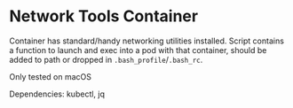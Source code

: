 # Network Tools Container

Container has standard/handy networking utilities installed.  Script contains a function to launch and exec into a pod with that container, should be added to path or dropped in `.bash_profile`/`.bash_rc`.

Only tested on macOS

Dependencies: kubectl, jq
